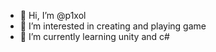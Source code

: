 - 👋 Hi, I’m @p1xol
- 👀 I’m interested in creating and playing game
- 🌱 I’m currently learning unity and c#

